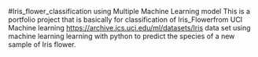 #Iris_flower_classification using Multiple Machine Learning model
This is a portfolio project that is basically for classification of Iris_Flowerfrom UCI Machine learning  https://archive.ics.uci.edu/ml/datasets/Iris 
data set using machine learning learning with python to predict the species of a new sample of Iris flower.
